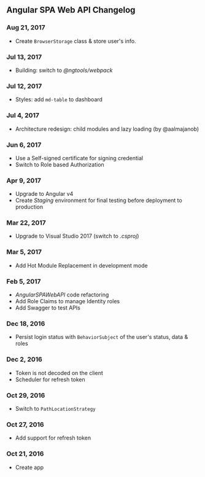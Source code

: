 ## Angular SPA Web API Changelog

<a name="Aug 21, 2017"></a>
### Aug 21, 2017
* Create `BrowserStorage` class & store user's info.

<a name="Jul 13, 2017"></a>
### Jul 13, 2017
* Building: switch to _@ngtools/webpack_

<a name="Jul 12, 2017"></a>
### Jul 12, 2017
* Styles: add `md-table` to dashboard

<a name="Jul 4, 2017"></a>
### Jul 4, 2017
* Architecture redesign: child modules and lazy loading (by @aalmajanob)

<a name="Jun 6, 2017"></a>
### Jun 6, 2017
* Use a Self-signed certificate for signing credential
* Switch to Role based Authorization

<a name="Apr 9, 2017"></a>
### Apr 9, 2017
* Upgrade to Angular v4
* Create _Staging_ environment for final testing before deployment to production

<a name="Mar 22, 2017"></a>
### Mar 22, 2017
* Upgrade to Visual Studio 2017 (switch to _.csproj_)

<a name="Mar 5, 2017"></a>
### Mar 5, 2017
* Add Hot Module Replacement in development mode

<a name="Feb 5, 2017"></a>
### Feb 5, 2017
* _AngularSPAWebAPI_ code refactoring
* Add Role Claims to manage Identity roles
* Add Swagger to test APIs

<a name="Dec 18, 2016"></a>
### Dec 18, 2016
* Persist login status with `BehaviorSubject` of the user's status, data & roles

<a name="Dec 2, 2016"></a>
### Dec 2, 2016
* Token is not decoded on the client
* Scheduler for refresh token

<a name="Oct 29, 2016"></a>
### Oct 29, 2016
* Switch to `PathLocationStrategy`

<a name="Oct 27, 2016"></a>
### Oct 27, 2016
* Add support for refresh token

<a name="Oct 21, 2016"></a>
### Oct 21, 2016
* Create app